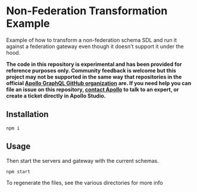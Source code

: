 # Non-Federation Transformation Example

Example of how to transform a non-federation schema SDL and run it against a federation gateway even though it doesn't support it under the hood.

**The code in this repository is experimental and has been provided for reference purposes only. Community feedback is welcome but this project may not be supported in the same way that repositories in the official [Apollo GraphQL GitHub organization](https://github.com/apollographql) are. If you need help you can file an issue on this repository, [contact Apollo](https://www.apollographql.com/contact-sales) to talk to an expert, or create a ticket directly in Apollo Studio.**

## Installation

```
npm i
```

## Usage

Then start the servers and gateway with the current schemas. 

```
npm start
```

To regenerate the files, see the various directories for more info
